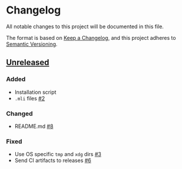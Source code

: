 # Changelog

All notable changes to this project will be documented in this file.

The format is based on [Keep a Changelog](https://keepachangelog.com/en/1.0.0/),
and this project adheres to [Semantic Versioning](https://semver.org/spec/v2.0.0.html).

## [Unreleased]

### Added

- Installation script
- `.mli` files [#2]

### Changed

- README.md [#8]

### Fixed

- Use OS specific `tmp` and `xdg` dirs [#3]
- Send CI artifacts to releases [#6]

[unreleased]: https://github.com/soywod/comodoro

[#2]: https://github.com/soywod/comodoro/issues/2
[#3]: https://github.com/soywod/comodoro/issues/3
[#6]: https://github.com/soywod/comodoro/issues/6
[#8]: https://github.com/soywod/comodoro/issues/8
